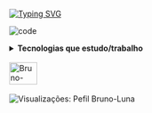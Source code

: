 <a href="https://git.io/typing-svg"><img src="https://readme-typing-svg.demolab.com?font=Roboto&weight=600&size=22&pause=1000&color=008FF7&width=435&lines=Bem+-+vindo!" alt="Typing SVG" /></a>

 ![code](https://github.com/Bruno-Luna/Bruno-Luna/assets/80595156/23b5a856-4090-4e5f-b617-3f94b2ee21fa)

 <details> 
  <summary> <b>Tecnologias que estudo/trabalho</b> </summary><br>
  <img src="https://img.shields.io/badge/Windows-0078D6?style=for-the-badge&logo=windows&logoColor=white"> 
  <img src="https://img.shields.io/badge/Linux-FCC624?style=for-the-badge&logo=linux&logoColor=black"> 
  <br><br>
  <img src="https://img.shields.io/badge/HTML5-orange?style=for-the-badge&logo=html5&logoColor=white">  
  <img src="https://img.shields.io/badge/CSS3-blue?style=for-the-badge&logo=css3&logoColor=white">
  <img src="https://img.shields.io/badge/Sass-CC6699?style=for-the-badge&logo=sass&logoColor=white"> 
  <img src="https://img.shields.io/badge/Bootstrap-563D7C?style=for-the-badge&logo=bootstrap&logoColor=whit"> 
  <img src="https://img.shields.io/badge/JavaScript-323330?style=for-the-badge&logo=javascript&logoColor=F7DF1E">
  <img src="https://img.shields.io/badge/Angular-DD0031?style=for-the-badge&logo=angular&logoColor=white"> 
  <img src="https://img.shields.io/badge/TypeScript-007ACC?style=for-the-badge&logo=typescript&logoColor=white"> 
  <img src="https://img.shields.io/badge/jQuery-000000?style=for-the-badge&logo=jquery&logoColor=green"> 
  <br><br>
  <img src="https://img.shields.io/badge/Postman-FF6C37?style=for-the-badge&logo=Postman&logoColor=white"> 
  <img src="https://img.shields.io/badge/Insomnia-5849be?style=for-the-badge&logo=Insomnia&logoColor=white"> 
  <br><br>
  <img src="https://img.shields.io/badge/Java-purple?style=for-the-badge&logo=java&logoColor=white">
  <img src="https://img.shields.io/badge/Spring_Boot-F2F4F9?style=for-the-badge&logo=spring-boot"> 
  <img src="https://img.shields.io/badge/gradle-02303A?style=for-the-badge&logo=gradle&logoColor=white"> 
  <img src="https://img.shields.io/badge/apache_maven-C71A36?style=for-the-badge&logo=apachemaven&logoColor=white"> 
  <br><br>
  <img src="https://img.shields.io/badge/MySQL-00000F?style=for-the-badge&logo=mysql&logoColor=white"> 
  <img src="https://img.shields.io/badge/PostgreSQL-316192?style=for-the-badge&logo=postgresql&logoColor=white">
  <br><br>
  <img src="https://img.shields.io/badge/Git-008000?style=for-the-badge&logo=git&logoColor=white"> 
  <img src="https://img.shields.io/badge/Jira-0052CC?style=for-the-badge&logo=Jira&logoColor=white">                            
 </details> 

<br>
<div align="left">  
 <a href="https://www.linkedin.com/in/lunabr/" target="_blank"><img alt="Bruno-Luna-linkedin" height="40" width="50"  src="https://cdn.jsdelivr.net/gh/devicons/devicon/icons/linkedin/linkedin-original.svg" target="_blank"/></a>     
</div>
<br>
<img src="https://komarev.com/ghpvc/?username=Bruno-Luna&color=ff0000 " alt="Visualizações: Pefil Bruno-Luna" /> 

